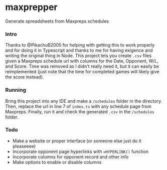 # maxprepper
Generate spreadsheets from Maxpreps schedules

### Intro
Thanks to @PikachuB2005 for helping with getting this to work properly and for doing it in Typescript and thanks to me for having exigence and writing the original thing in Node.
This project lets you create `.csv` files given a Maxpreps schedule url with columns for the Date, Opponent, W/L, and Score. Time was removed as I didn't really need it, but it can easily be reimplemented (just note that the time for completed games will likely give the score instead).
### Running
Bring this project into any IDE and make a `/schedules` folder in the directory. Then, replace the url in line 7 of `index.ts` with any schedule page from Maxpreps. Finally, run it and check the generated `.csv` in the `/schedules` folder.
### Todo
- Make a website or proper interface (or someone else just do it pleaseeee)
- Incorporate opponent page hyperlinks with `=HYPERLINK()` function
- Incorporate columns for opponent record and other info
- Make options to enable or disable columns
